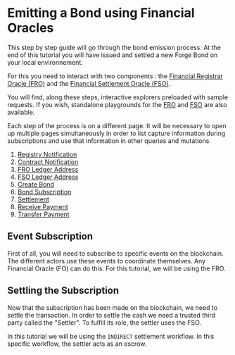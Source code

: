 # Emitting a Bond using Financial Oracles

This step by step guide will go through the bond emission process.
At the end of this tutorial you will have issued and settled a new Forge Bond on
your local environnement.

For this you need to interact with two components : the <span class="froColor">[Financial Registrar Oracle (FRO)](/modules/fro/introduction)</span> and the <span class="fsoColor">[Financial Settlement Oracle (FSO)](/modules/fso/introduction)</span>.

You will find, along these steps, interactive explorers preloaded with sample requests.
If you wish, standalone playgrounds for the <span class="froColor">[FRO](http://localhost:6661/graphql)</span> and <span class="fsoColor">[FSO](http://localhost:6663/graphql)</span> are also available.

Each step of the process is on a different page. It will be necessary to open up multiple pages simultaneously in order to list capture information during subscriptions and use that information in other queries and mutations.

1. <a href="../registryNotification" target="_blank">Registry Notification</a>
2. <a href="../contractNotification" target="_blank">Contract Notification</a>
3. <a href="../FROledgerAddress" target="_blank">FRO Ledger Address</a>
4. <a href="../FSOledgerAddress" target="_blank">FSO Ledger Address</a>
5. <a href="../createBond" target="_blank">Create Bond</a>
6. <a href="../bondSubscription" target="_blank">Bond Subscription</a>
7. <a href="../settlement" target="_blank">Settlement</a>
8. <a href="../receivePayment" target="_blank">Receive Payment</a>
9. <a href="../transferPayment" target="_blank">Transfer Payment</a>

## Event Subscription

First of all, you will need to subscribe to specific events on the blockchain.
The different actors use these events to coordinate themselves.
Any Financial Oracle (FO) can do this. For this tutorial, we will be using the <span class="froColor">FRO</span>.

## Settling the Subscription

Now that the subscription has been made on the blockchain, we need to settle the transaction.
In order to settle the cash we need a trusted third party called the "Settler".
To fulfill its role, the settler uses the <span class='fsoColor'>FSO</span>.

In this tutorial we will be using the `INDIRECT` settlement workflow.
In this specific workflow, the settler acts as an escrow.